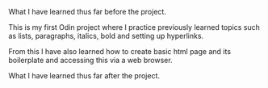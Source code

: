 What I have learned thus far before the project.

This is my first Odin project where I practice previously learned topics such as lists, paragraphs, italics, bold and setting up hyperlinks.

From this I have also learned how to create basic html page and its boilerplate and accessing this via a web browser. 

What I have learned thus far after the project.